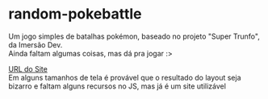 # random-pokebattle
Um jogo simples de batalhas pokémon, baseado no projeto "Super Trunfo", da Imersão Dev. </br>
Ainda faltam algumas coisas, mas dá pra jogar :>

[URL do Site](https://luizhf42.github.io/random-pokebattle/) </br>
Em alguns tamanhos de tela é provável que o resultado do layout seja bizarro e faltam alguns recursos no JS, mas já é um site utilizável

